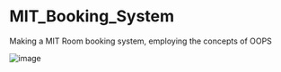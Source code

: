 # MIT_Booking_System
Making a MIT Room booking system, employing the concepts of OOPS

![image](https://user-images.githubusercontent.com/66693577/133075939-7f4db369-948e-40b2-a273-cc87139a706f.png)

